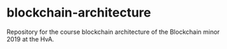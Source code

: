 # blockchain-architecture
Repository for the course blockchain architecture of the Blockchain minor 2019 at the HvA.

